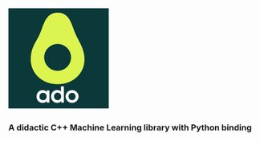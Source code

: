 ![alt text](https://github.com/agaz1985/ado/blob/main/logo/logo.png?raw=true)
---
### A didactic C++ Machine Learning library with Python binding
